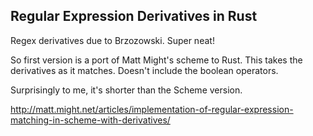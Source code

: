 Regular Expression Derivatives in Rust
--------------------------------------

Regex derivatives due to Brzozowski.  Super neat!

So first version is a port of Matt Might's scheme to Rust. This takes the
derivatives as it matches.  Doesn't include the boolean operators.

Surprisingly to me, it's shorter than the Scheme version.

http://matt.might.net/articles/implementation-of-regular-expression-matching-in-scheme-with-derivatives/
